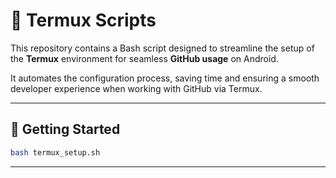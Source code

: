 # 📱 Termux Scripts

This repository contains a Bash script designed to streamline the setup of the **Termux** environment for seamless **GitHub usage** on Android.  

It automates the configuration process, saving time and ensuring a smooth developer experience when working with GitHub via Termux.

---

## 🚀 Getting Started

```bash
bash termux_setup.sh
```

---
